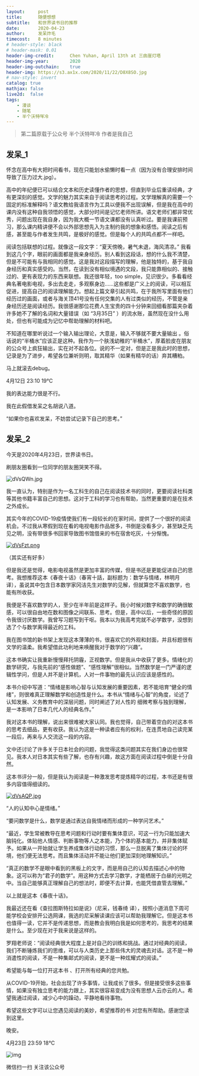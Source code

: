 ```yaml
---
layout:     post
title:      随便想想
subtitle:   和世界读书日的推荐
date:       2020-04-23
author:     发呆炸毛
timecost:   8 minutes
# header-style: black
# header-mask: 0.01
header-img-credit:      Chen Yuhan, April 13th at 三囱崖灯塔
header-img-year:        2020
header-img-outchain:    true
header-img: https://s3.ax1x.com/2020/11/22/D8X8SO.jpg
# nav-style: invert
catalog: true
mathjax: false
live2d:  false
tags:
    - 漫谈
    - 随笔
    - 半个沃特咩冷
---
```


> 第二篇原载于公众号 半个沃特咩冷 作者是我自己

## 发呆_1

怀念在高中有大把时间看书，现在只能划水偷懒时看一点（因为没有合理安排时间导致了压力过大.jpg）。

高中的年纪便已可以结合文本和历史读懂作者的思想，但直到毕业后重读经典，才有更深刻的感觉。文学的魅力其实来自于阅读思考的过程。文学理解真的需要一个固定的标准解释吗？语文教给我语言作为工具以便我不出现误解，但是我在高中的课内没有这种自我领悟的感觉，大部分时间是记忆老师所讲。语文老师们都非常优秀，问题出现在我自身，因为我大概一节语文课都没有认真听过。要是我课前预习，那么课内精讲便不会以外部思想先入为主制约我的想象和感悟。阅读之后有感，甚至能与作者发生共鸣，是极好的感觉。但是每个人的共鸣点都不一样吧。

阅读包括联想的过程。就像这一段文字：“夏天傍晚，暑气未退，海风清凉。” 我看到这几个字，眼前的画面都是我亲身经历。别人看到这段话，想的什么我不清楚，但是不可能有与我相同的感觉。这是我对这段描写的理解，他是独特的，基于我自身经历和真实感受的。当然，在读到没有相似境遇的文段，我只能靠相似的、接触过的、更有表现力的东西来联想。我还很年轻，too simple，见识很少。多看看经典名著电影电视，多出去走走，多观察身边……这些都是广义上的阅读，可以相互促进，提高自己的阅读理解能力。想起上篇文章引起共鸣，在于我所写里面有他们经历过的画面，或者与海关顶41号没有任何交集的人有过类似的经历，不管是亲身经历还是阅读经历。我很感谢那位花费人生宝贵的四十分钟来回细看那篇夹杂着许多她不了解的名词和大量错误（如 “3月35日” ）的流水账，虽然现在没什么用处，但也有可能成为记忆中帮助理解的材料吧。

不知道在哪里听说过一个输入输出理论，大意是，输入不够就不要大量输出 。俗话说的“半桶水”应该正是这种。我作为一个肤浅幼稚的“半桶水”，厚着脸皮在朋友的公众号上疯狂输出，实在对不起各位。说的不一定对，但是正是我此时的思想，记录是为了进步，希望各位兼听则明，取其精华（如果有精华的话）弃其糟粕。

马上就滚去debug。

4月12日 23:10  19℃

我的表达能力很是不行。

我在此假借发呆之名胡说八道。

“如果你也喜欢发呆，不妨尝试记录下自己的思考。”

## 发呆_2

今天是2020年4月23日，世界读书日。

刷朋友圈看到一位同学的朋友圈哭笑不得。

![dVsQWn.jpg](https://s1.ax1x.com/2020/08/16/dVsQWn.jpg)

我一直认为，特别是作为一名工科生的自己在阅读技术书的同时，更要阅读社科类等其他书籍丰富自己的思想。这对于工科的学习也有帮助，当然更重要的是在技术之外成长。

其实今年的COVID-19疫情使我们有一段较长的在家时间，提供了一个很好的阅读机会。不过我从寒假到现在看的电视电影作品居多，书倒是没看多少，甚至缺乏先见之明，没有带很多书回家导致图书馆借来的书在宿舍吃灰，十分惭愧。

[![dVsFzt.png](https://s1.ax1x.com/2020/08/16/dVsFzt.png)](https://imgchr.com/i/dVsFzt)

（其实还有好多）

但是我还是觉得，电影电视虽然是更加丰富的传媒，但是书还是更能促进自己的思考。我想推荐这本《春夜十话》（春宵十話，副标题为：数学与情绪，林明月 译），虽说其中包含日本数学家冈洁先生对数学的见解，但就算您不喜欢数学，也能有所收获。

我便是不喜欢数学的人，至少在半年前是这样子。我小时候对数字和数学的确很敏感，可以很自由地在数和图像之间联系、思考。但是，高中以后，一些奇怪的原因令我很讨厌数学。我曾写习题写到干呕。我本以为我高考完就不必学数学，没想到选了个与数学离得最近的工科。

我在图书馆的新书架上发现这本薄薄的书，很喜欢它的外观和封面，并且标题很有文学的温柔。我希望借此功利地来唤醒我对于数学的“兴趣”。

这本书确实让我重新慢慢拜托阴霾，正视数学。但是我从中收获了更多。情绪化的数学研究，与我先前的“感性做题”、“感性理解”很相似。当然数学是一门严谨的逻辑性学问，但是人并不是计算机，人对一件事物的最先认识应该是感性的。

本书介绍中写道：“情绪是影响心智与认知发展的重要因素，若不能培育“健全的情绪”，则很难真正理解数学和创造性是什么。本书从“情绪与心智”的角度，论述了认知发展、义务教育中的深层问题，同时阐述了对人性的 细微考察与独到理解，是一本影响了日本几代人的经典名作。”

我对这本书的理解，说出来很难被大家认同。我也觉得，自己带着空白的对这本书的思考去细品，更有收获。我认为这是一种读者应有的权利，在连贯地自己读完某一段后，再来与人交流这一段的内容。

文中还讨论了许多关于日本社会的问题，我觉得这类问题其实在我们身边也很常见。我本人对日本其实有些了解，也存有兴趣，故这方面在阅读过程中倒是十分自然。

这本书评分一般，但是我认为阅读是一种激发思考提炼精华的过程，本书还是有很多内容值得细读的。

[![dVsAQP.jpg](https://s1.ax1x.com/2020/08/16/dVsAQP.jpg)](https://imgchr.com/i/dVsAQP)

“人的认知中心是情绪。”

“要问数学是什么，数学是通过表达自我情绪而形成的一种学问艺术。”

“最近，学生常被教导在思考问题和行动时要有集体意识，可这一行为只能加速大脑钝化。体贴他人情感、判断事物等人之本能，乃个体的基本能力，并非集体赋予。如果从一开始就让学生养成集体行动的习惯，那么一旦脱离了集体讨论的环境，他们便无法思考。而且集体活动并不能让他们更加深刻地理解知识。”

“真正的数学不是眼中看到的黑板上的文字，而是用自己的认知去描述心中的物象。这可以称为“君子的数学”。用这种方式去学习数学，才能栖居于白昼的光明之中。当自己能够真正理解自己的想法时，即便不去计算，也能凭借直管去理解。”

以上就是这本《春夜十话》。

我最近还在看《查拉图斯特拉如是说》（尼采，钱春绮 译），按照小道消息下周可能学校会安排开公选网课，我选的尼采解读课应该可以帮助我理解它。但是这本书也值得一读，它并不是传递思想，而是教会我明白我是如何思考的，我思考的结果是什么。至少现在对于我来说是这样的。

罗翔老师说：“阅读经典很大程度上是对自己的训练和挑战。通过对经典的阅读，我们不断锤炼我们的思维，可以与人类历史上那些伟大的灵魂去对话。这不是一种消遣性的阅读，不是一种集邮式的阅读，更不是一种炫耀式的阅读。”

希望能与每一位打开这本书 、打开所有经典的您共勉。

从COVID-19开始，社会出现了许多事情，让我成长了很多。但是接受很多这些事情，如果没有独立思考的能力跟上，其实很容易变成为没有思想人云亦云的人。希望我通过阅读，减少心中的躁动，平静地看待事物。

希望这些文字可以让您遇见阅读的美妙，希望推荐的书 对您有所帮助。感谢您读到这里。

晚安。

4月23日 23:59  18℃

![img](https://mp.weixin.qq.com/mp/qrcode?scene=10000004&size=102&__biz=MzAxMTc4MzA4NA==&mid=100000013&idx=2&sn=6ae853681d6a522f1ca70be57756042e&send_time=1597585884)

微信扫一扫
关注该公众号
